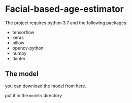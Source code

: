 # Facial-based-age-estimator

The project requires python 3.7 and the following packages:
- tensorflow
- keras
- pillow
- opencv-python
- numpy
- tkinter


## The model
you can download the model from [here](https://drive.google.com/file/d/1u10ZzOSxjmgihmsGsXdBnpkOw90DwPvU/view?usp=sharing).

put it in the `models` directory

